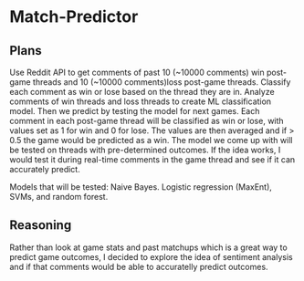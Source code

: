 # Match-Predictor

## Plans
Use Reddit API to get comments of past 10 (~10000 comments) win post-game threads and 10 (~10000 comments)loss post-game threads. Classify each comment as win or lose based on the thread they are in. Analyze comments of win threads and loss threads to create ML classification model. Then we predict by testing the model for next games. Each comment in each post-game thread will be classified as win or lose, with values set as 1 for win and 0 for lose. The values are then averaged and if > 0.5 the game would be predicted as a win. The model we come up with will be tested on threads with pre-determined outcomes. If the idea works, I would test it during real-time comments in the game thread and see if it can accurately predict.

Models that will be tested:
Naive Bayes. Logistic regression (MaxEnt), SVMs, and random forest.

## Reasoning
Rather than look at game stats and past matchups which is a great way to predict game outcomes, I decided to explore the idea of sentiment analysis and if that comments would be able to accuratelly predict outcomes.

